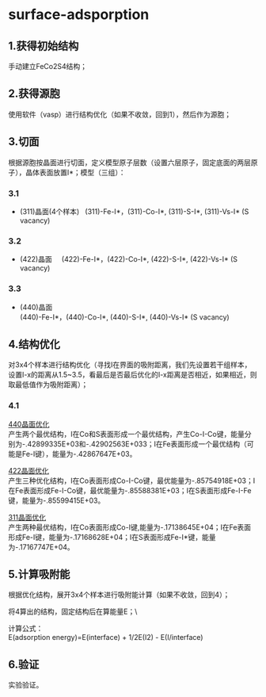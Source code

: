 # surface-adsporption

## 1.获得初始结构
手动建立FeCo2S4结构；

## 2.获得源胞
使用软件（vasp）进行结构优化（如果不收敛，回到1），然后作为源胞；

## 3.切面
根据源胞按晶面进行切面，定义模型原子层数（设置六层原子，固定底面的两层原子），晶体表面放置I*；模型（三组）：

### 3.1
- (311)晶面(4个样本)   
   (311)-Fe-I*，(311)-Co-I*, (311)-S-I*, (311)-Vs-I* (S vacancy)

### 3.2
- (422)晶面    
 (422)-Fe-I*，(422)-Co-I*, (422)-S-I*, (422)-Vs-I* (S vacancy)

### 3.3 
- (440)晶面    
 (440)-Fe-I*，(440)-Co-I*, (440)-S-I*, (440)-Vs-I* (S vacancy)

## 4.结构优化
对3x4个样本进行结构优化（寻找I在界面的吸附距离，我们先设置若干组样本，设置I-x的距离从1.5~3.5，看最后是否最后优化的I-x距离是否相近，如果相近，则取最低值作为吸附距离）；
### 4.1
[440晶面优化](https://github.com/pincher-chen/surface-adsporption/blob/master/opt_picture/440-structure.md)     
产生两个最优结构，I在Co和S表面形成一个最优结构，产生Co-I-Co键，能量分别为-.42899335E+03和-.42902563E+033；I在Fe表面形成一个最优结构（可能是Fe-I键），能量为-.42867647E+03。    

[422晶面优化](https://github.com/pincher-chen/surface-adsporption/blob/master/opt_picture/422-structure.md)     
产生三种优化结构，I在Co表面形成Co-I-Co键，最优能量为-.85754918E+03；I在Fe表面形成Fe-I-Co键，最优能量为-.85588381E+03；I在S表面形成Fe-I-Fe键，能量为-.85599415E+03。

[311晶面优化](https://github.com/pincher-chen/surface-adsporption/blob/master/opt_picture/311-structure.md)    
产生两种最优结构，I在Co表面形成Co-I键,能量为-.17138645E+04；I在Fe表面形成Fe-I键，能量为-.17168628E+04；I在S表面形成Fe-I*键，能量为-.17167747E+04。

## 5.计算吸附能
根据优化结构，展开3x4个样本进行吸附能计算（如果不收敛，回到4）；

将4算出的结构，固定结构后在算能量E；\\    

计算公式：    
E(adsorption energy)=E(interface) + 1/2E(I2) - E(I/interface)

## 6.验证
实验验证。
